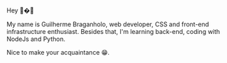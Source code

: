 Hey 👋�🌱

My name is Guilherme Braganholo, web developer, CSS and front-end infrastructure enthusiast.
Besides that, I'm learning back-end, coding with NodeJs and Python.

Nice to make your acquaintance 😁.

<!---
BraganholoGui/BraganholoGui is a ✨ special ✨ repository because its `README.md` (this file) appears on your GitHub profile.
You can click the Preview link to take a look at your changes.
--->
